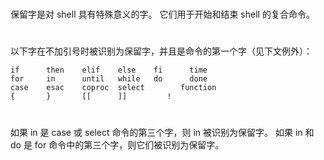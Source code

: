 #
保留字是对 shell 具有特殊意义的字。 它们用于开始和结束 shell 的复合命令。
#
以下字在不加引号时被识别为保留字，并且是命令的第一个字（见下文例外）：
```
if	    then	elif	else	fi	    time
for	    in	    until	while	do	    done
case	esac	coproc	select	      function
{	    }	    [[	    ]]	       !
```
#
如果 in 是 case 或 select 命令的第三个字，则 in 被识别为保留字。 如果 in 和 do 是 for 命令中的第三个字，则它们被识别为保留字。
